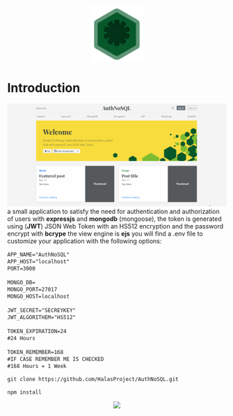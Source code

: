 <p align="center">
   <img width="120" height="130" src="https://raw.githubusercontent.com/HalasProject/authnosql/master/public/app/logo.png" />
</p>

# Introduction
![Presentation](https://raw.githubusercontent.com/HalasProject/authnosql/master/public/app/Authnosql.gif)
a small application to satisfy the need for authentication and authorization of users with **expressjs** and **mongodb** (mongoose), the token is generated using (**JWT**) JSON Web Token with an HS512 encryption and the password encrypt with **bcrype** the view engine is **ejs** you will find  a .env file to customize your application with the following options:

```
APP_NAME="AuthNoSQL"
APP_HOST="localhost"
PORT=3000

MONGO_DB=
MONGO_PORT=27017
MONGO_HOST=localhost

JWT_SECRET="SECREYKEY"
JWT_ALGORITHEM="HS512"

TOKEN_EXPIRATION=24
#24 Hours

TOKEN_REMEMBER=168
#IF CASE REMEMBER ME IS CHECKED
#168 Hours = 1 Week
```

```
git clone https://github.com/HalasProject/AuthNoSQL.git
```

```
npm install
```

<p align="center">
   <img src="https://i.ibb.co/zHdKpsJ/salahbentayeb.png" />
</p>
